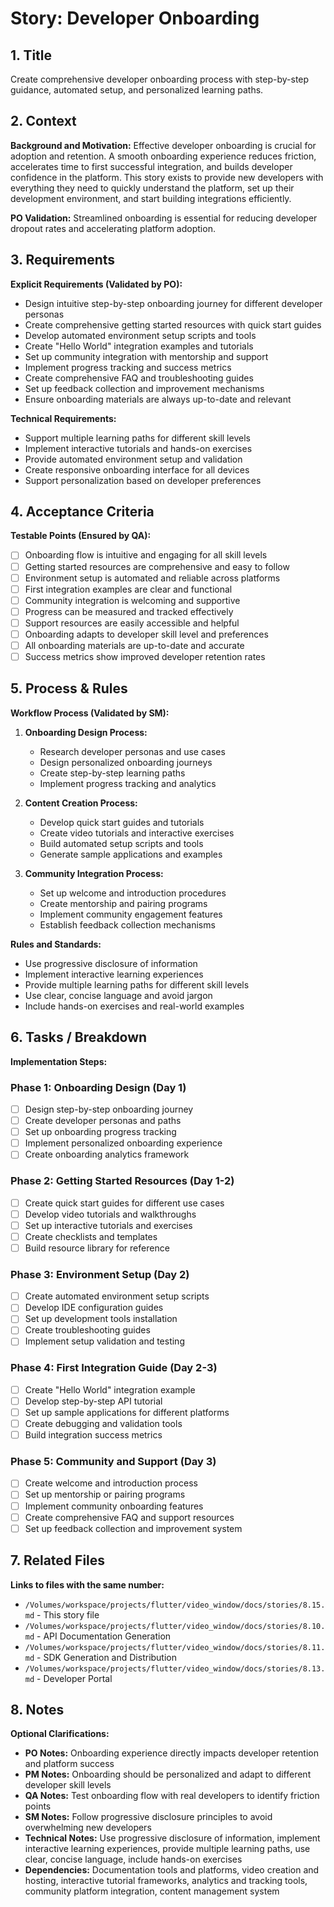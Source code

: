 # Story: Developer Onboarding

## 1. Title
Create comprehensive developer onboarding process with step-by-step guidance, automated setup, and personalized learning paths.

## 2. Context
**Background and Motivation:**
Effective developer onboarding is crucial for adoption and retention. A smooth onboarding experience reduces friction, accelerates time to first successful integration, and builds developer confidence in the platform. This story exists to provide new developers with everything they need to quickly understand the platform, set up their development environment, and start building integrations efficiently.

**PO Validation:** Streamlined onboarding is essential for reducing developer dropout rates and accelerating platform adoption.

## 3. Requirements
**Explicit Requirements (Validated by PO):**
- Design intuitive step-by-step onboarding journey for different developer personas
- Create comprehensive getting started resources with quick start guides
- Develop automated environment setup scripts and tools
- Create "Hello World" integration examples and tutorials
- Set up community integration with mentorship and support
- Implement progress tracking and success metrics
- Create comprehensive FAQ and troubleshooting guides
- Set up feedback collection and improvement mechanisms
- Ensure onboarding materials are always up-to-date and relevant

**Technical Requirements:**
- Support multiple learning paths for different skill levels
- Implement interactive tutorials and hands-on exercises
- Provide automated environment setup and validation
- Create responsive onboarding interface for all devices
- Support personalization based on developer preferences

## 4. Acceptance Criteria
**Testable Points (Ensured by QA):**
- [ ] Onboarding flow is intuitive and engaging for all skill levels
- [ ] Getting started resources are comprehensive and easy to follow
- [ ] Environment setup is automated and reliable across platforms
- [ ] First integration examples are clear and functional
- [ ] Community integration is welcoming and supportive
- [ ] Progress can be measured and tracked effectively
- [ ] Support resources are easily accessible and helpful
- [ ] Onboarding adapts to developer skill level and preferences
- [ ] All onboarding materials are up-to-date and accurate
- [ ] Success metrics show improved developer retention rates

## 5. Process & Rules
**Workflow Process (Validated by SM):**
1. **Onboarding Design Process:**
   - Research developer personas and use cases
   - Design personalized onboarding journeys
   - Create step-by-step learning paths
   - Implement progress tracking and analytics

2. **Content Creation Process:**
   - Develop quick start guides and tutorials
   - Create video tutorials and interactive exercises
   - Build automated setup scripts and tools
   - Generate sample applications and examples

3. **Community Integration Process:**
   - Set up welcome and introduction procedures
   - Create mentorship and pairing programs
   - Implement community engagement features
   - Establish feedback collection mechanisms

**Rules and Standards:**
- Use progressive disclosure of information
- Implement interactive learning experiences
- Provide multiple learning paths for different skill levels
- Use clear, concise language and avoid jargon
- Include hands-on exercises and real-world examples

## 6. Tasks / Breakdown
**Implementation Steps:**

### Phase 1: Onboarding Design (Day 1)
- [ ] Design step-by-step onboarding journey
- [ ] Create developer personas and paths
- [ ] Set up onboarding progress tracking
- [ ] Implement personalized onboarding experience
- [ ] Create onboarding analytics framework

### Phase 2: Getting Started Resources (Day 1-2)
- [ ] Create quick start guides for different use cases
- [ ] Develop video tutorials and walkthroughs
- [ ] Set up interactive tutorials and exercises
- [ ] Create checklists and templates
- [ ] Build resource library for reference

### Phase 3: Environment Setup (Day 2)
- [ ] Create automated environment setup scripts
- [ ] Develop IDE configuration guides
- [ ] Set up development tools installation
- [ ] Create troubleshooting guides
- [ ] Implement setup validation and testing

### Phase 4: First Integration Guide (Day 2-3)
- [ ] Create "Hello World" integration example
- [ ] Develop step-by-step API tutorial
- [ ] Set up sample applications for different platforms
- [ ] Create debugging and validation tools
- [ ] Build integration success metrics

### Phase 5: Community and Support (Day 3)
- [ ] Create welcome and introduction process
- [ ] Set up mentorship or pairing programs
- [ ] Implement community onboarding features
- [ ] Create comprehensive FAQ and support resources
- [ ] Set up feedback collection and improvement system

## 7. Related Files
**Links to files with the same number:**
- `/Volumes/workspace/projects/flutter/video_window/docs/stories/8.15.md` - This story file
- `/Volumes/workspace/projects/flutter/video_window/docs/stories/8.10.md` - API Documentation Generation
- `/Volumes/workspace/projects/flutter/video_window/docs/stories/8.11.md` - SDK Generation and Distribution
- `/Volumes/workspace/projects/flutter/video_window/docs/stories/8.13.md` - Developer Portal

## 8. Notes
**Optional Clarifications:**
- **PO Notes:** Onboarding experience directly impacts developer retention and platform success
- **PM Notes:** Onboarding should be personalized and adapt to different developer skill levels
- **QA Notes:** Test onboarding flow with real developers to identify friction points
- **SM Notes:** Follow progressive disclosure principles to avoid overwhelming new developers
- **Technical Notes:** Use progressive disclosure of information, implement interactive learning experiences, provide multiple learning paths, use clear, concise language, include hands-on exercises
- **Dependencies:** Documentation tools and platforms, video creation and hosting, interactive tutorial frameworks, analytics and tracking tools, community platform integration, content management system